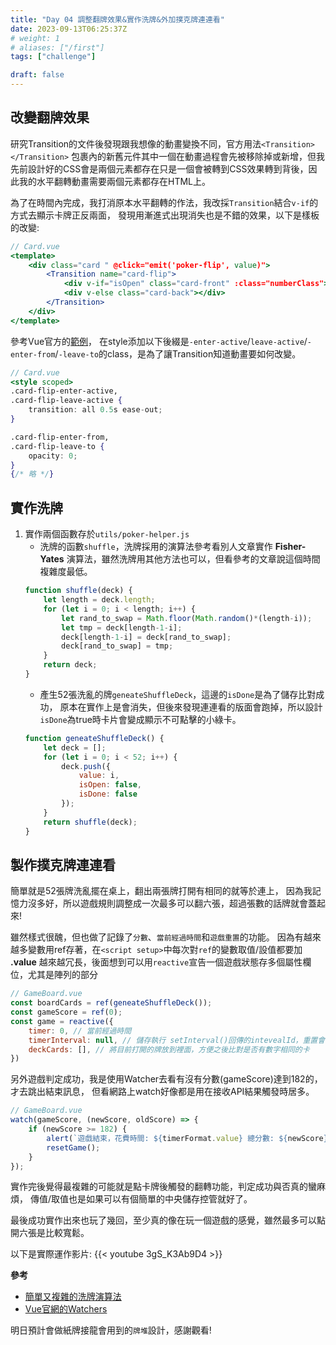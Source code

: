```yaml
---
title: "Day 04 調整翻牌效果&實作洗牌&外加撲克牌連連看"
date: 2023-09-13T06:25:37Z
# weight: 1
# aliases: ["/first"]
tags: ["challenge"]

draft: false
---
```


## 改變翻牌效果
研究Transition的文件後發現跟我想像的動畫變換不同，官方用法`<Transition></Transition>` 包裹內的新舊元件其中一個在動畫過程會先被移除掉或新增，但我先前設計好的CSS會是兩個元素都存在只是一個會被轉到CSS效果轉到背後，因此我的水平翻轉動畫需要兩個元素都存在HTML上。

為了在時間內完成，我打消原本水平翻轉的作法，我改採`Transition`結合`v-if`的方式去顯示卡牌正反兩面，
發現用漸進式出現消失也是不錯的效果，以下是樣板的改變:
```jsx
// Card.vue
<template>
    <div class="card " @click="emit('poker-flip', value)">
        <Transition name="card-flip">
            <div v-if="isOpen" class="card-front" :class="numberClass">{{ content }}</div>
            <div v-else class="card-back"></div>
        </Transition>
    </div>
</template>
```
參考Vue官方的[範例](https://vuejs.org/guide/built-ins/transition.html#transition-between-elements)，
在style添加以下後綴是`-enter-active`/`leave-active`/`-enter-from`/`-leave-to`的class，是為了讓Transition知道動畫要如何改變。
```jsx
// Card.vue
<style scoped>
.card-flip-enter-active,
.card-flip-leave-active {
    transition: all 0.5s ease-out;
}

.card-flip-enter-from,
.card-flip-leave-to {
    opacity: 0;
}
{/* 略 */}
```
## 實作洗牌
1. 實作兩個函數存於`utils/poker-helper.js`
   - 洗牌的函數`shuffle`，洗牌採用的演算法參考看別人文章實作 **Fisher-Yates** 演算法，雖然洗牌用其他方法也可以，但看參考的文章說這個時間複雜度最低。
    ```js
    function shuffle(deck) {
        let length = deck.length;
        for (let i = 0; i < length; i++) {
            let rand_to_swap = Math.floor(Math.random()*(length-i));
            let tmp = deck[length-1-i];
            deck[length-1-i] = deck[rand_to_swap];
            deck[rand_to_swap] = tmp;
        }
        return deck;
    }
    ```
   - 產生52張洗亂的牌`geneateShuffleDeck`，這邊的`isDone`是為了儲存比對成功，
    原本在實作上是會消失，但後來發現連連看的版面會跑掉，所以設計`isDone`為true時卡片會變成顯示不可點擊的小綠卡。
    ```js
    function geneateShuffleDeck() {
        let deck = [];
        for (let i = 0; i < 52; i++) {
            deck.push({
                value: i,
                isOpen: false,
                isDone: false
            });
        }
        return shuffle(deck);
    }
    ```
## 製作撲克牌連連看
簡單就是52張牌洗亂擺在桌上，翻出兩張牌打開有相同的就等於連上，
因為我記憶力沒多好，所以遊戲規則調整成一次最多可以翻六張，超過張數的話牌就會蓋起來!

雖然樣式很醜，但也做了記錄了`分數`、`當前經過時間`和`遊戲重置`的功能。
因為有越來越多變數用ref存著，在`<script setup>`中每次對`ref`的變數取值/設值都要加 **.value** 越來越冗長，後面想到可以用`reactive`宣告一個遊戲狀態存多個屬性欄位，尤其是陣列的部分
```js
// GameBoard.vue
const boardCards = ref(geneateShuffleDeck());
const gameScore = ref(0);
const game = reactive({
    timer: 0, // 當前經過時間
    timerInterval: null, // 儲存執行 setInterval()回傳的intevealId，重置會需要用到
    deckCards: [], // 將目前打開的牌放到裡面，方便之後比對是否有數字相同的卡 
})
```

另外遊戲判定成功，我是使用Watcher去看有沒有分數(gameScore)達到182的，才去跳出結束訊息，
但看網路上watch好像都是用在接收API結果觸發時居多。
```js
// GameBoard.vue
watch(gameScore, (newScore, oldScore) => {
    if (newScore >= 182) {
        alert(`遊戲結束，花費時間: ${timerFormat.value} 總分數: ${newScore}!!!`);
        resetGame();
    }
});
```

實作完後覺得最複雜的可能就是點卡牌後觸發的翻轉功能，判定成功與否真的蠻麻煩，
傳值/取值也是如果可以有個簡單的中央儲存控管就好了。

最後成功實作出來也玩了幾回，至少真的像在玩一個遊戲的感覺，雖然最多可以點開六張是比較寬鬆。

以下是實際運作影片:
{{< youtube 3gS_K3Ab9D4 >}}

**參考**
- [簡單又複雜的洗牌演算法](https://medium.com/@asd757817/%E7%B0%A1%E5%96%AE%E5%8F%88%E8%A4%87%E9%9B%9C%E7%9A%84%E6%B4%97%E7%89%8C%E6%BC%94%E7%AE%97%E6%B3%95-7e7254bb9145)
- [Vue官網的Watchers](https://vuejs.org/guide/essentials/watchers.html)

明日預計會做紙牌接龍會用到的`牌堆`設計，感謝觀看!